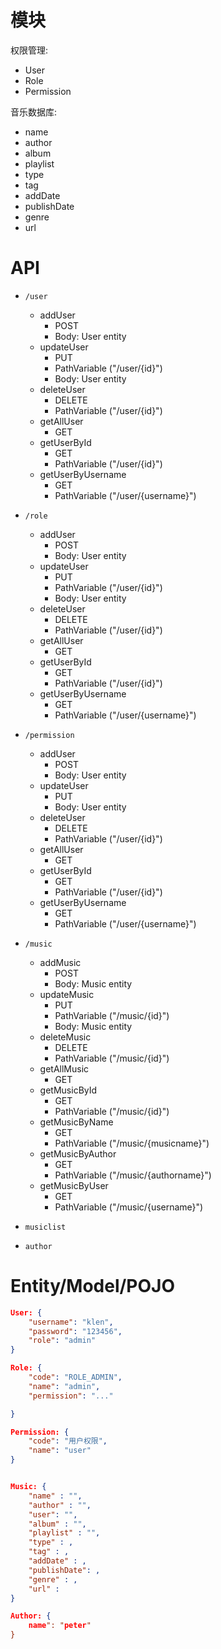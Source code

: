 
# 模块


权限管理: 
- User
- Role
- Permission

音乐数据库: 
- name
- author
- album
- playlist
- type
- tag
- addDate
- publishDate
- genre
- url

# API

- `/user`
    - addUser
        - POST
        - Body: User entity
    - updateUser
        - PUT
        - PathVariable ("/user/{id}")
        - Body: User entity
    - deleteUser
        - DELETE
        - PathVariable ("/user/{id}")
    - getAllUser
        - GET
    - getUserById
        - GET
        - PathVariable ("/user/{id}")
    - getUserByUsername
        - GET
        - PathVariable ("/user/{username}")
- `/role`
    - addUser
        - POST
        - Body: User entity
    - updateUser
        - PUT
        - PathVariable ("/user/{id}")
        - Body: User entity
    - deleteUser
        - DELETE
        - PathVariable ("/user/{id}")
    - getAllUser
        - GET
    - getUserById
        - GET
        - PathVariable ("/user/{id}")
    - getUserByUsername
        - GET
        - PathVariable ("/user/{username}")
- `/permission`
    - addUser
        - POST
        - Body: User entity
    - updateUser
        - PUT
        - Body: User entity
    - deleteUser
        - DELETE
        - PathVariable ("/user/{id}")
    - getAllUser
        - GET
    - getUserById
        - GET
        - PathVariable ("/user/{id}")
    - getUserByUsername
        - GET
        - PathVariable ("/user/{username}")


- `/music`
    - addMusic
        - POST
        - Body: Music entity
    - updateMusic
        - PUT
        - PathVariable ("/music/{id}")
        - Body: Music entity
    - deleteMusic
        - DELETE
        - PathVariable ("/music/{id}")
    - getAllMusic
        - GET
    - getMusicById
        - GET
        - PathVariable ("/music/{id}")
    - getMusicByName
        - GET
        - PathVariable ("/music/{musicname}")
    - getMusicByAuthor
        - GET
        - PathVariable ("/music/{authorname}")
    - getMusicByUser
        - GET
        - PathVariable ("/music/{username}")

- `musiclist`

- `author`

# Entity/Model/POJO

```json
User: {
    "username": "klen",
    "password": "123456",
    "role": "admin"
}

Role: {
    "code": "ROLE_ADMIN",
    "name": "admin",
    "permission": "..."

}

Permission: {
    "code": "用户权限",
    "name": "user"
}


Music: {
    "name" : "",
    "author" : "",
    "user": "",
    "album" : "",
    "playlist" : "",
    "type" : ,
    "tag" : ,
    "addDate" : ,
    "publishDate": ,
    "genre" : ,
    "url" : 
}

Author: {
    name": "peter"
}

```